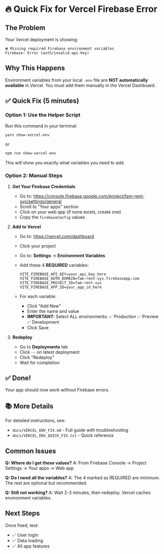 # 🔥 Quick Fix for Vercel Firebase Error

## The Problem

Your Vercel deployment is showing:
```
❌ Missing required Firebase environment variables
Firebase: Error (auth/invalid-api-key)
```

## Why This Happens

Environment variables from your local `.env` file are **NOT automatically available** in Vercel. You must add them manually in the Vercel Dashboard.

## ✅ Quick Fix (5 minutes)

### Option 1: Use the Helper Script

Run this command in your terminal:
```bash
yarn show-vercel-env
```
or
```bash
npm run show-vercel-env
```

This will show you exactly what variables you need to add.

### Option 2: Manual Steps

1. **Get Your Firebase Credentials**
   - Go to: https://console.firebase.google.com/project/fam-rent-sys/settings/general
   - Scroll to "Your apps" section
   - Click on your web app (if none exists, create one)
   - Copy the `firebaseConfig` values

2. **Add to Vercel**
   - Go to: https://vercel.com/dashboard
   - Click your project
   - Go to: **Settings** → **Environment Variables**
   - Add these 4 **REQUIRED** variables:
     
     ```
     VITE_FIREBASE_API_KEY=your_api_key_here
     VITE_FIREBASE_AUTH_DOMAIN=fam-rent-sys.firebaseapp.com
     VITE_FIREBASE_PROJECT_ID=fam-rent-sys
     VITE_FIREBASE_APP_ID=your_app_id_here
     ```
   
   - For each variable:
     - Click "Add New"
     - Enter the name and value
     - **IMPORTANT:** Select ALL environments: ✅ Production ✅ Preview ✅ Development
     - Click Save

3. **Redeploy**
   - Go to **Deployments** tab
   - Click ⋯ on latest deployment
   - Click "Redeploy"
   - Wait for completion

## ✅ Done!

Your app should now work without Firebase errors.

## 📚 More Details

For detailed instructions, see:
- `docs/VERCEL_ENV_FIX.md` - Full guide with troubleshooting
- `docs/VERCEL_ENV_QUICK_FIX.txt` - Quick reference

## Common Issues

**Q: Where do I get these values?**
A: From Firebase Console → Project Settings → Your apps → Web app

**Q: Do I need all the variables?**
A: The 4 marked as REQUIRED are minimum. The rest are optional but recommended.

**Q: Still not working?**
A: Wait 2-3 minutes, then redeploy. Vercel caches environment variables.

## Next Steps

Once fixed, test:
- ✅ User login
- ✅ Data loading
- ✅ All app features


